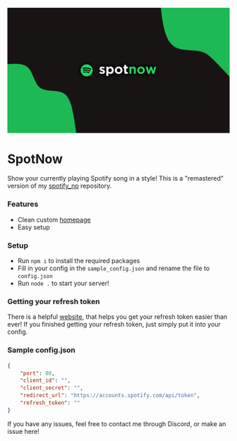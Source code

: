 ![Banner](spotnow.png)

# SpotNow
Show your currently playing Spotify song in a style!
This is a "remastered" version of my [spotify_np](https://github.com/matyii/spotify_np) repository.

### Features
- Clean custom [homepage](ui.png)
- Easy setup

### Setup
- Run `npm i` to install the required packages
- Fill in your config in the `sample_config.json` and rename the file to `config.json`
- Run `node .` to start your server!

### Getting your refresh token
There is a helpful [website](https://spotify-refresh-token-generator.netlify.app/#welcome), that helps you get your refresh token easier than ever! If you finished getting your refresh token, just simply put it into your config.

### Sample config.json

```json
{
    "port": 80,
    "client_id": "",
    "client_secret": "",
    "redirect_url": "https://accounts.spotify.com/api/token",
    "refresh_token": ""
}
```

If you have any issues, feel free to contact me through Discord, or make an issue here!